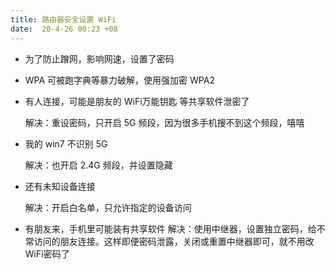 ```yaml
---
title: 路由器安全设置 WiFi
date:  20-4-26 00:23 +08
---
```


- 为了防止蹭网，影响网速，设置了密码

- WPA 可被跑字典等暴力破解，使用强加密 WPA2

- 有人连接，可能是朋友的 WiFi万能钥匙 等共享软件泄密了

  解决：重设密码，只开启 5G 频段，因为很多手机搜不到这个频段，嘻嘻

- 我的 win7 不识别 5G

  解决：也开启 2.4G 频段，并设置隐藏

- 还有未知设备连接

  解决：开启白名单，只允许指定的设备访问

- 有朋友来，手机里可能装有共享软件
  解决：使用中继器，设置独立密码，给不常访问的朋友连接。这样即便密码泄露，关闭或重置中继器即可，就不用改WiFi密码了
